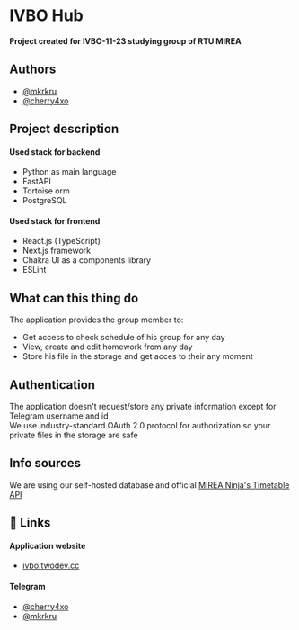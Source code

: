 
# IVBO Hub
#### Project created for IVBO-11-23 studying group of RTU MIREA
## Authors

- [@mkrkru](https://www.github.com/mkrkru)
- [@cherry4xo](https://github.com/cherry4xo)


## Project description
#### Used stack for backend
- Python as main language
- FastAPI
- Tortoise orm
- PostgreSQL
#### Used stack for frontend
- React.js (TypeScript)
- Next.js framework
- Chakra UI as a components library
- ESLint
## What can this thing do
The application provides the group member to:
- Get access to check schedule of his group for any day
- View, create and edit homework from any day
- Store his file in the storage and get acces to their any moment
## Authentication
The application doesn't request/store any private information except for Telegram username and id\
We use industry-standard OAuth 2.0 protocol for authorization so your private files in the storage are safe
## Info sources
We are using our self-hosted database and official [MIREA Ninja's Timetable API](https://timetable.mirea.ru/docs)
## 🔗 Links
#### Application website

- [ivbo.twodev.cc](https://ivbo.twodev.cc)


#### Telegram
- [@cherry4xo](https://t.me/cherry4xo)
- [@mkrkru](https://t.me/mkrkru)
